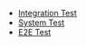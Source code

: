 * [Integration Test](https://github.com/wazuh/wazuh-qa/wiki/documentation-integration-test)
* [System Test](https://github.com/wazuh/wazuh-qa/wiki/documentation-system-test)
* [E2E Test](https://github.com/wazuh/wazuh-qa/wiki/documentation-e2e-test)